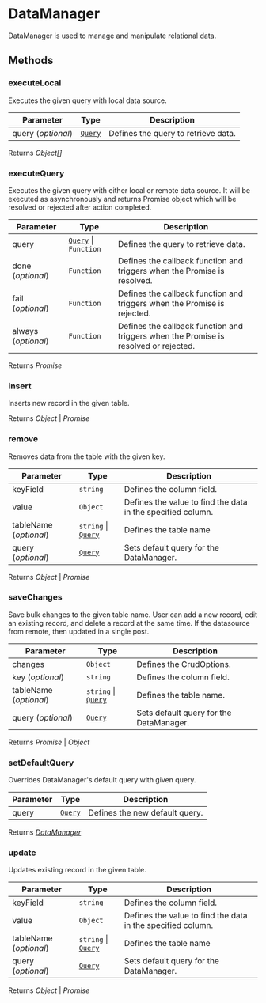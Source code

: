 # DataManager

DataManager is used to manage and manipulate relational data.

## Methods

### executeLocal

Executes the given query with local data source.

| Parameter | Type | Description |
|------|------|-------------|
| query (*optional*) |  [`Query`](./api-query.html) | Defines the query to retrieve data.<br> |

Returns *Object[]*

### executeQuery

Executes the given query with either local or remote data source.
It will be executed as asynchronously and returns Promise object which will be resolved or rejected after action completed.

| Parameter | Type | Description |
|------|------|-------------|
| query |  [`Query`](./api-query.html) &#124;  `Function` | Defines the query to retrieve data. |
| done (*optional*) |  `Function` | Defines the callback function and triggers when the Promise is resolved. |
| fail (*optional*) |  `Function` | Defines the callback function and triggers when the Promise is rejected. |
| always (*optional*) |  `Function` | Defines the callback function and triggers when the Promise is resolved or rejected.<br> |

Returns *Promise*

### insert

Inserts new record in the given table.

Returns *Object* &#124;  *Promise*

### remove

Removes data from the table with the given key.

| Parameter | Type | Description |
|------|------|-------------|
| keyField |  `string` | Defines the column field. |
| value |  `Object` | Defines the value to find the data in the specified column. |
| tableName (*optional*) |  `string` &#124;  [`Query`](./api-query.html) | Defines the table name |
| query (*optional*) |  [`Query`](./api-query.html) | Sets default query for the DataManager.<br> |

Returns *Object* &#124;  *Promise*

### saveChanges

Save bulk changes to the given table name.
User can add a new record, edit an existing record, and delete a record at the same time.
If the datasource from remote, then updated in a single post.

| Parameter | Type | Description |
|------|------|-------------|
| changes |  `Object` | Defines the CrudOptions. |
| key (*optional*) |  `string` | Defines the column field. |
| tableName (*optional*) |  `string` &#124;  [`Query`](./api-query.html) | Defines the table name. |
| query (*optional*) |  [`Query`](./api-query.html) | Sets default query for the DataManager.<br> |

Returns *Promise* &#124;  *Object*

### setDefaultQuery

Overrides DataManager's default query with given query.

| Parameter | Type | Description |
|------|------|-------------|
| query |  [`Query`](./api-query.html) | Defines the new default query.<br> |

Returns [*DataManager*](./api-dataManager.html)

### update

Updates existing record in the given table.

| Parameter | Type | Description |
|------|------|-------------|
| keyField |  `string` | Defines the column field. |
| value |  `Object` | Defines the value to find the data in the specified column. |
| tableName (*optional*) |  `string` &#124;  [`Query`](./api-query.html) | Defines the table name |
| query (*optional*) |  [`Query`](./api-query.html) | Sets default query for the DataManager.<br> |

Returns *Object* &#124;  *Promise*
